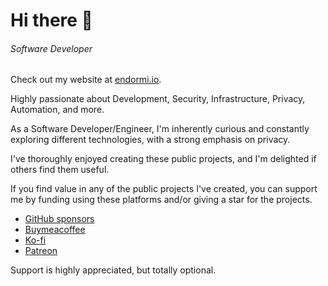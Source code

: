 # Hi there 👋

###### *Software Developer*

Check out my website at [endormi.io](https://endormi.io).

Highly passionate about Development, Security, Infrastructure, Privacy, Automation, and more.

As a Software Developer/Engineer, I'm inherently curious and constantly exploring different technologies, with a strong emphasis on privacy.

I've thoroughly enjoyed creating these public projects, and I'm delighted if others find them useful.

If you find value in any of the public projects I've created, you can support me by funding using these platforms and/or giving a star for the projects.

- [GitHub sponsors](https://github.com/sponsors/endormi)
- [Buymeacoffee](https://www.buymeacoffee.com/endormi)
- [Ko-fi](https://ko-fi.com/endormi)
- [Patreon](https://www.patreon.com/endormi)

Support is highly appreciated, but totally optional.

<!--

#### My GitHub stats
[![Github stats](https://github-readme-stats.vercel.app/api?username=endormi&show_icons=true&theme=radical&hide=commits)](https://endormi.io/)
[![Github most used languages](https://github-readme-stats.vercel.app/api/top-langs/?username=endormi&layout=compact&theme=radical&hide=jupyter%20notebook)](https://github.com/endormi?tab=repositories)

![Trophies](https://github-profile-trophy.vercel.app/?username=endormi&theme=dracula&row=1&column=8)

-->
